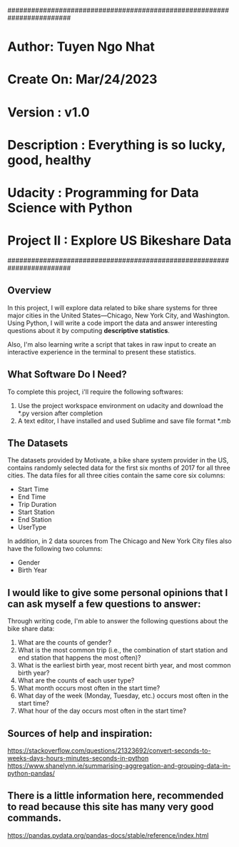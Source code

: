 ########################################################################
# Author: Tuyen Ngo Nhat
# Create On: Mar/24/2023 
# Version : v1.0
# Description : Everything is so lucky, good, healthy
# Udacity : Programming for Data Science with Python 
# Project II : Explore US Bikeshare Data
########################################################################

## Overview
In this project, I will explore data related to bike share systems for three major cities in the United States—Chicago, New York City, and Washington. Using Python, I will write a code import the data and answer interesting questions about it by computing <b>descriptive statistics</b>.

Also, I'm also learning write a script that takes in raw input to create an interactive experience in the terminal to present these statistics.

## What Software Do I Need?
To complete this project, i'll require the following softwares:

1. Use the project workspace environment on udacity and download the *.py version after completion
2. A text editor, I have installed and used Sublime and save file format *.mb

## The Datasets
The datasets provided by Motivate, a bike share system provider in the US, contains randomly selected data for the first six months of 2017 for all three cities. The data files for all three cities contain the same core six columns:

- Start Time
- End Time
- Trip Duration
- Start Station
- End Station
- UserType

In addition, in 2 data sources from The Chicago and New York City files also have the following two columns:
- Gender
- Birth Year

## I would like to give some personal opinions that I can ask myself a few questions to answer:
Through writing code, I'm able to answer the following questions about the bike share data:
1. What are the counts of gender?
2. What is the most common trip (i.e., the combination of start station and end station that happens the most often)?
3. What is the earliest birth year, most recent birth year, and most common birth year?
4. What are the counts of each user type?
5. What month occurs most often in the start time?
6. What day of the week (Monday, Tuesday, etc.) occurs most often in the start time?
7. What hour of the day occurs most often in the start time?

## Sources of help and inspiration:

https://stackoverflow.com/questions/21323692/convert-seconds-to-weeks-days-hours-minutes-seconds-in-python
https://www.shanelynn.ie/summarising-aggregation-and-grouping-data-in-python-pandas/

## There is a little information here, recommended to read because this site has many very good commands.
https://pandas.pydata.org/pandas-docs/stable/reference/index.html
